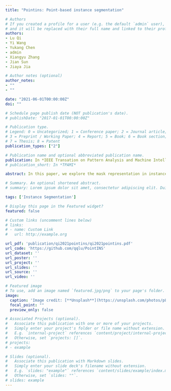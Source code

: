```yaml
---
title: "Pointins: Point-based instance segmentation"

# Authors
# If you created a profile for a user (e.g. the default `admin` user), write the username (folder name) here 
# and it will be replaced with their full name and linked to their profile.
authors:
- Lu Qi
- Yi Wang
- Yukang Chen
- admin
- Xiangyu Zhang
- Jian Sun
- Jiaya Jia

# Author notes (optional)
author_notes:
- ""
- ""

date: "2021-06-01T00:00:00Z"
doi: ""

# Schedule page publish date (NOT publication's date).
# publishDate: "2017-01-01T00:00:00Z"

# Publication type.
# Legend: 0 = Uncategorized; 1 = Conference paper; 2 = Journal article;
# 3 = Preprint / Working Paper; 4 = Report; 5 = Book; 6 = Book section;
# 7 = Thesis; 8 = Patent
publication_types: ["2"]

# Publication name and optional abbreviated publication name.
publication: In *IEEE Transation on Pattern Analysis and Machine Intelligence*
# publication_short: In *TPAMI*

abstract: In this paper, we explore the mask representation in instance segmentation with Point-of-Interest (PoI) features. Differentiating multiple potential instances within a single PoI feature is challenging, because learning a high-dimensional mask feature for each instance using vanilla convolution demands a heavy computing burden. To address this challenge, we propose an instance-aware convolution. It decomposes this mask representation learning task into two tractable modules as instance-aware weights and instance-agnostic features. The former is to parametrize convolution for producing mask features corresponding to different instances, improving mask learning efficiency by avoiding employing several independent convolutions. Meanwhile, the latter serves as mask templates in a single point. Together, instance-aware mask features are computed by convolving the template with dynamic weights, used for the mask prediction. Along with instance-aware convolution, we propose PointINS, a simple and practical instance segmentation approach, building upon dense one-stage detectors. Through extensive experiments, we evaluated the effectiveness of our framework built upon RetinaNet and FCOS. PointINS in ResNet101 backbone achieves a 38.3 mask mean average precision (mAP) on COCO dataset, outperforming existing point-based methods by a large margin. It gives a comparable performance to the region-based Mask R-CNN with faster inference.

# Summary. An optional shortened abstract.
# summary: Lorem ipsum dolor sit amet, consectetur adipiscing elit. Duis posuere tellus ac convallis placerat. Proin tincidunt magna sed ex sollicitudin condimentum.

tags: ['Instance Segmentation']

# Display this page in the Featured widget?
featured: false

# Custom links (uncomment lines below)
# links:
# - name: Custom Link
#   url: http://example.org

url_pdf: 'publication/qi2021pointins/qi2021pointins.pdf'
url_code: 'https://github.com/qqlu/PointINS'
url_dataset: ''
url_poster: ''
url_project: ''
url_slides: ''
url_source: ''
url_video: ''

# Featured image
# To use, add an image named `featured.jpg/png` to your page's folder. 
image:
  caption: 'Image credit: [**Unsplash**](https://unsplash.com/photos/pLCdAaMFLTE)'
  focal_point: ""
  preview_only: false

# Associated Projects (optional).
#   Associate this publication with one or more of your projects.
#   Simply enter your project's folder or file name without extension.
#   E.g. `internal-project` references `content/project/internal-project/index.md`.
#   Otherwise, set `projects: []`.
# projects:
# - example

# Slides (optional).
#   Associate this publication with Markdown slides.
#   Simply enter your slide deck's filename without extension.
#   E.g. `slides: "example"` references `content/slides/example/index.md`.
#   Otherwise, set `slides: ""`.
# slides: example
---
```

<!-- 
{{% callout note %}}
Click the *Cite* button above to demo the feature to enable visitors to import publication metadata into their reference management software.
{{% /callout %}}

{{% callout note %}}
Create your slides in Markdown - click the *Slides* button to check out the example.
{{% /callout %}} -->

<!-- Supplementary notes can be added here, including [code, math, and images](https://wowchemy.com/docs/writing-markdown-latex/). -->
